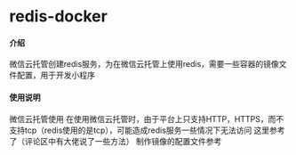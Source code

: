 # redis-docker

#### 介绍 
微信云托管创建redis服务，为在微信云托管上使用redis，需要一些容器的镜像文件配置，用于开发小程序[](https://gitee.com/smallmogou/travel-song)

#### 使用说明
微信云托管使用[](https://developers.weixin.qq.com/miniprogram/dev/wxcloudrun/src/basic/guide.html)
在使用微信云托管时，由于平台上只支持HTTP，HTTPS，而不支持tcp（redis使用的是tcp），可能造成redis服务一些情况下无法访问
这里参考了[](https://developers.weixin.qq.com/community/develop/doc/00004c794500d890ec9cdf56951800)（评论区中有大佬说了一些方法）
制作镜像的配置文件参考[](https://github.com/xuxiaowei-com-cn/docker-redis)


